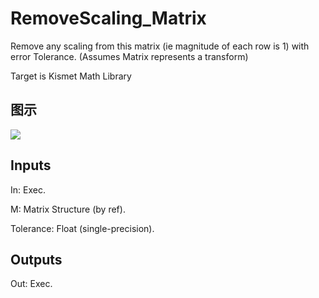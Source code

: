 # RemoveScaling_Matrix

Remove any scaling from this matrix (ie magnitude of each row is 1) with error Tolerance. (Assumes Matrix represents a transform)

Target is Kismet Math Library

## 图示

![]($-20221218-19522833.png)

## Inputs

In: Exec.

M: Matrix Structure (by ref).

Tolerance: Float (single-precision).  

## Outputs

Out: Exec.

